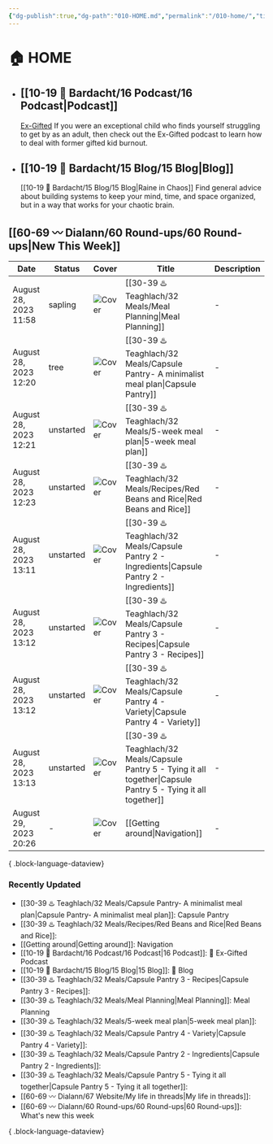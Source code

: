 ```yaml
---
{"dg-publish":true,"dg-path":"010-HOME.md","permalink":"/010-home/","title":"🏠 HOME","pinned":true,"contentClasses":"cards cards-1-1 dashboard","tags":["gardenEntry"],"noteIcon":"","created":"2021-10-13","updated":"2023-08-16T23:23:34.000-04:00"}
---
```


# 🏠 HOME
- ## [[10-19 💢 Bardacht/16 Podcast/16 Podcast\|Podcast]]
  [Ex-Gifted](https://exgifted.com/)
  If you were an exceptional child who finds yourself struggling to get by as an adult, then check out the Ex-Gifted podcast to learn how to deal with former gifted kid burnout.

- ## [[10-19 💢 Bardacht/15 Blog/15 Blog\|Blog]]
  [[10-19 💢 Bardacht/15 Blog/15 Blog\|Raine in Chaos]]
  Find general advice about building systems to keep your mind, time, and space organized, but in a way that works for your chaotic brain.

## [[60-69 〰️ Dialann/60 Round-ups/60 Round-ups\|New This Week]]
| Date                  | Status    | Cover                                                                                                                                                                                                                      | Title                                                                                                                 | Description |
| --------------------- | --------- | -------------------------------------------------------------------------------------------------------------------------------------------------------------------------------------------------------------------------- | --------------------------------------------------------------------------------------------------------------------- | ----------- |
| August 28, 2023 11:58 | sapling   | ![Cover](https://images.unsplash.com/photo-1608354580394-f7961a034347?crop=entropy&cs=tinysrgb&fit=max&fm=jpg&ixid=M3wzNjAwOTd8MHwxfHNlYXJjaHw0MXx8bWVhbCUyMHByZXB8ZW58MHwwfHx8MTY5MzI0MjQ3OXww&ixlib=rb-4.0.3&q=80&w=400) | [[30-39 ♨️ Teaghlach/32 Meals/Meal Planning\|Meal Planning]]                                                       | \-          |
| August 28, 2023 12:20 | tree      | ![Cover](https://images.unsplash.com/photo-1580927942266-81d0519eb7be?crop=entropy&cs=tinysrgb&fit=max&fm=jpg&ixid=M3wzNjAwOTd8MHwxfHNlYXJjaHw4fHxwYW50cnl8ZW58MHwwfHx8MTY5MzM1NjM2OHww&ixlib=rb-4.0.3&q=80&w=400)         | [[30-39 ♨️ Teaghlach/32 Meals/Capsule Pantry- A minimalist meal plan\|Capsule Pantry]]                             | \-          |
| August 28, 2023 12:21 | unstarted | ![Cover]()                                                                                                                                                                                                                 | [[30-39 ♨️ Teaghlach/32 Meals/5-week meal plan\|5-week meal plan]]                                                 | \-          |
| August 28, 2023 12:23 | unstarted | ![Cover](https://imagesvc.meredithcorp.io/v3/mm/image?url=https%3A%2F%2Fimages.media-allrecipes.com%2Fuserphotos%2F966409.jpg&q=60&c=sc&orient=true&poi=auto&h=512)                                                        | [[30-39 ♨️ Teaghlach/32 Meals/Recipes/Red Beans and Rice\|Red Beans and Rice]]                                     | \-          |
| August 28, 2023 13:11 | unstarted | ![Cover]()                                                                                                                                                                                                                 | [[30-39 ♨️ Teaghlach/32 Meals/Capsule Pantry 2 - Ingredients\|Capsule Pantry 2 - Ingredients]]                     | \-          |
| August 28, 2023 13:12 | unstarted | ![Cover]()                                                                                                                                                                                                                 | [[30-39 ♨️ Teaghlach/32 Meals/Capsule Pantry 3 - Recipes\|Capsule Pantry 3 - Recipes]]                             | \-          |
| August 28, 2023 13:12 | unstarted | ![Cover]()                                                                                                                                                                                                                 | [[30-39 ♨️ Teaghlach/32 Meals/Capsule Pantry 4 - Variety\|Capsule Pantry 4 - Variety]]                             | \-          |
| August 28, 2023 13:13 | unstarted | ![Cover]()                                                                                                                                                                                                                 | [[30-39 ♨️ Teaghlach/32 Meals/Capsule Pantry 5 - Tying it all together\|Capsule Pantry 5 - Tying it all together]] | \-          |
| August 29, 2023 20:26 | \-        | ![Cover](https://images.unsplash.com/photo-1621755313473-b9d6703e3291?crop=entropy&cs=tinysrgb&fit=max&fm=jpg&ixid=M3wzNjAwOTd8MHwxfHNlYXJjaHw5fHxjb21wYXNzfGVufDB8MHx8fDE2OTMzNTU1ODd8MA&ixlib=rb-4.0.3&q=80&w=400)       | [[Getting around\|Navigation]]                                                                                     | \-          |

{ .block-language-dataview}

### Recently Updated
- [[30-39 ♨️ Teaghlach/32 Meals/Capsule Pantry- A minimalist meal plan\|Capsule Pantry- A minimalist meal plan]]: Capsule Pantry
- [[30-39 ♨️ Teaghlach/32 Meals/Recipes/Red Beans and Rice\|Red Beans and Rice]]: 
- [[Getting around\|Getting around]]: Navigation
- [[10-19 💢 Bardacht/16 Podcast/16 Podcast\|16 Podcast]]: 📌 Ex-Gifted Podcast
- [[10-19 💢 Bardacht/15 Blog/15 Blog\|15 Blog]]: 📌 Blog
- [[30-39 ♨️ Teaghlach/32 Meals/Capsule Pantry 3 - Recipes\|Capsule Pantry 3 - Recipes]]: 
- [[30-39 ♨️ Teaghlach/32 Meals/Meal Planning\|Meal Planning]]: Meal Planning
- [[30-39 ♨️ Teaghlach/32 Meals/5-week meal plan\|5-week meal plan]]: 
- [[30-39 ♨️ Teaghlach/32 Meals/Capsule Pantry 4 - Variety\|Capsule Pantry 4 - Variety]]: 
- [[30-39 ♨️ Teaghlach/32 Meals/Capsule Pantry 2 - Ingredients\|Capsule Pantry 2 - Ingredients]]: 
- [[30-39 ♨️ Teaghlach/32 Meals/Capsule Pantry 5 - Tying it all together\|Capsule Pantry 5 - Tying it all together]]: 
- [[60-69 〰️ Dialann/67 Website/My life in threads\|My life in threads]]: 
- [[60-69 〰️ Dialann/60 Round-ups/60 Round-ups\|60 Round-ups]]: What's new this week

{ .block-language-dataview}





